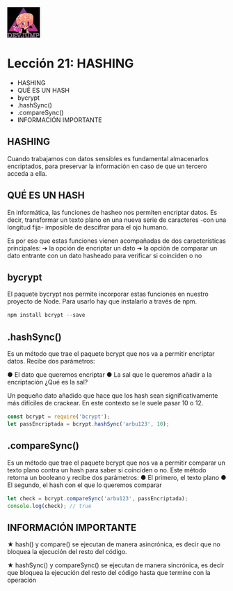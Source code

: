 <img  src='../logo.png' height='70px'>

# Lección 21: HASHING

* HASHING
* QUÉ ES UN HASH
* bycrypt
* .hashSync()
* .compareSync()
* INFORMACIÓN IMPORTANTE

## HASHING
Cuando trabajamos con datos sensibles es fundamental almacenarlos encriptados, para preservar la información en caso de que un tercero acceda a ella.

## QUÉ ES UN HASH

En informática, las funciones de hasheo nos permiten encriptar datos. Es decir, transformar un texto plano en una nueva serie de caracteres -con una longitud fija- imposible de descifrar para el ojo humano.

Es por eso que estas funciones vienen acompañadas de dos
características principales:
➔ la opción de encriptar un dato
➔ la opción de comparar un dato entrante con un dato hasheado para verificar si coinciden o no

## bycrypt

El paquete bycrypt nos permite incorporar estas funciones en nuestro proyecto de Node.
Para usarlo hay que instalarlo a través de npm.

```javascript
npm install bcrypt --save
```

## .hashSync()

Es un método que trae el paquete bcrypt que nos va a permitir encriptar datos. Recibe dos parámetros:

● El dato que queremos encriptar
● La sal que le queremos añadir a la encriptación
¿Qué es la sal?

Un pequeño dato añadido que hace que los hash sean significativamente más difíciles de crackear. En este contexto se le suele pasar 10 o 12.

```javascript
const bcrypt = require('bcrypt');
let passEncriptada = bcrypt.hashSync('arbu123', 10);
```

## .compareSync()

Es un método que trae el paquete bcrypt que nos va a permitir
comparar un texto plano contra un hash para saber si
coinciden o no. Este método retorna un booleano y recibe dos
parámetros:
● El primero, el texto plano
● El segundo, el hash con el que lo queremos comparar

```javascript
let check = bcrypt.compareSync('arbu123', passEncriptada);
console.log(check); // true
```

## INFORMACIÓN IMPORTANTE

★ hash() y compare() se ejecutan de manera asincrónica, es decir que no bloquea la ejecución del resto del código.

★ hashSync() y compareSync() se ejecutan de manera sincrónica, es decir que bloquea la ejecución del resto del código hasta que termine con la operación








